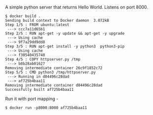 A simple python server that returns Hello World. Listens on port 8000.
```
$ docker build .                 
Sending build context to Docker daemon  3.072kB
Step 1/5 : FROM ubuntu:latest
 ---> ccc7a11d65b1
Step 2/5 : RUN apt-get -y update && apt-get -y upgrade
 ---> Using cache
 ---> 9f7a29dd9dd8
Step 3/5 : RUN apt-get install -y python3  python3-pip
 ---> Using cache
 ---> f30540435740
Step 4/5 : COPY httpserver.py /tmp
 ---> b8b28ab01627
Removing intermediate container 26c9f1852c72
Step 5/5 : CMD python3 /tmp/httpserver.py
 ---> Running in d04496c28dad
 ---> af725b4baa11
Removing intermediate container d04496c28dad
Successfully built af725b4baa11

```
Run it with port mapping - 
```
$ docker run -p8000:8000 af725b4baa11
```
